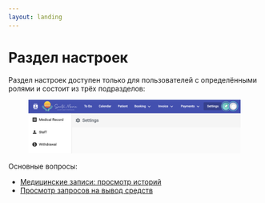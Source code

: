 ```yaml
---
layout: landing
---
```


# Раздел настроек

Раздел настроек доступен только для пользователей с определёнными ролями и состоит из трёх подразделов:

<figure><img src="../../../.gitbook/assets/image (10).png" alt=""><figcaption></figcaption></figure>

Основные вопросы:

* [Медицинские записи: просмотр историй](viewing-histories.md)
* [Просмотр запросов на вывод средств](viewing-withdrawal-requests.md)
